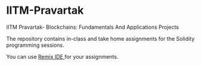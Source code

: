 # IITM-Pravartak
IITM Pravartak- Blockchains: Fundamentals And Applications Projects

The repository contains in-class and take home assignments for the Solidity programming sessions. 

You can use [Remix IDE ](https://remix.ethereum.org/) for your assignments. 

